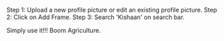 Step 1: Upload a new profile picture or edit an existing profile picture.
Step 2: Click on Add Frame.
Step 3: Search 'Kishaan' on search bar.

Simply use it!!!
Boom Agriculture.

